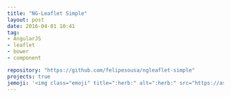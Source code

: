```yaml
---
title: "NG-Leaflet Simple"
layout: post
date: 2016-04-01 10:41
tag:
- AngularJS
- leaflet
- bower
- component

repository: "https://github.com/felipesousa/ngleaflet-simple"
projects: true
jemoji: '<img class="emoji" title=":herb:" alt=":herb:" src="https://assets-cdn.github.com/images/icons/emoji/unicode/1f33f.png" height="20" width="20" align="absmiddle">'
---
```

